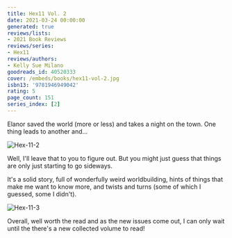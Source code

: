 ```yaml
---
title: Hex11 Vol. 2
date: 2021-03-24 00:00:00
generated: true
reviews/lists:
- 2021 Book Reviews
reviews/series:
- Hex11
reviews/authors:
- Kelly Sue Milano
goodreads_id: 40520333
cover: /embeds/books/hex11-vol-2.jpg
isbn13: '9781946949042'
rating: 5
page_count: 151
series_index: [2]
---
```

Elanor saved the world (more or less) and takes a night on the town. One thing leads to another and...  

![Hex-11-2](/embeds/books/attachments/hex-11-2.png)  

<!--more-->

Well, I'll leave that to you to figure out. But you might just guess that things are only just starting to go sideways.  

It's a solid story, full of wonderfully weird worldbuilding, hints of things that make me want to know more, and twists and turns (some of which I guessed, some I didn't).  

![Hex-11-3](/embeds/books/attachments/hex-11-3.png)  

Overall, well worth the read and as the new issues come out, I can only wait until the there's a new collected volume to read!